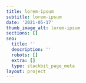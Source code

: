 ```yaml
---
title: lorem-ipsum
subtitle: lorem-ipsum
date: '2021-05-17'
thumb_image_alt: lorem-ipsum
sections: []
seo:
  title: ''
  description: ''
  robots: []
  extra: []
  type: stackbit_page_meta
layout: project
---
```

